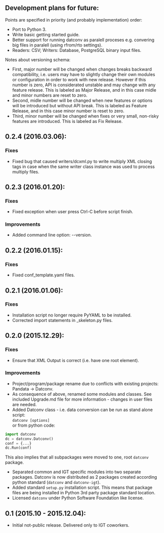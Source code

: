 Development plans for future:
----------------------------------
Points are specified in priority (and probably implementation) order:

- Port to Python 3.
- Write basic getting started guide.
- Better support for running datconv as paralell proceses
  e.g. convering big files in paralell (using rfrom/rto settings).
- Readers: CSV; Writers: Database, PostgreSQL binary input files.

Notes about versioning schema:
- First, major number will be changed when changes breaks backward compatibility, 
  i.e. users may have to slightly change their own modules or configuration in order to work with new release. 
  However if this number is zero, API is considerated unstable and may change with any feature release.
  This is labeled as Major Release, and in this case midle and minor numbers are reset to zero.
- Second, midle number will be changed when new features or options will be introduced but without API break.
  This is labeled as Feature Release, and in this case minor number is reset to zero.
- Third, minor number will be changed when fixes or very small, non-risky features are introduced.
  This is labeled as Fix Release.

0.2.4 (2016.03.06):
----------------------------------
### Fixes
- Fixed bug that caused writers/dcxml.py to write multiply XML closing tags in case 
  when the same writer class instance was used to process multiply files.

0.2.3 (2016.01.20):
----------------------------------
### Fixes
- Fixed exception when user press Ctrl-C before script finish.

### Improvements
- Added command line option: --version.

0.2.2 (2016.01.15):
----------------------------------
### Fixes
- Fixed conf_template.yaml files.

0.2.1 (2016.01.06):
----------------------------------
### Fixes
- Installation script no longer require PyYAML to be installed.
- Corrected import statements in _skeleton.py files.

0.2.0 (2015.12.29):
----------------------------------
### Fixes
- Ensure that XML Output is correct (i.e. have one root element).

### Improvements
- Project/program/package rename due to conflicts with existing
  projects: Pandata -> Datconv.
- As consequence of above, renamed some modules and classes. See included Upgrade.md 
  file for more information - changes in user files are needed.
- Added Datconv class - i.e. data conversion can be run as stand alone script:  
  `datconv [options]`  
  or from python code:
```python
import datconv  
dc = datconv.Datconv()  
conf = {...}  
dc.Run(conf)  
```
  This also implies that all subpackages were moved to one, root `datconv` package.
- Separated common and IGT specific modules into two separate
  packages. Datconv is now distributed as 2 packages created
  according python standard (`datconv` and `datconv-igt`).
- Added standard `setup.py` installation script. This means that package
  files are being installed in Python 3rd party package standard location. 
- Licensed `datconv` under Python Software Foundation like license.

0.1 (2015.10 - 2015.12.04):
----------------------------------
- Initial not-public release. Delivered only to IGT coworkers.


